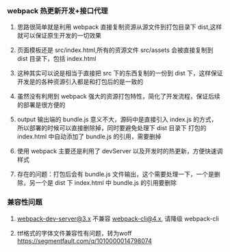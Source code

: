 ### webpack 热更新开发+接口代理

1.  思路很简单就是利用 webpack 直接复制资源从源文件到打包目录下 dist,这样就可以保证原生开发的一切效果

2.  页面模板还是 src/index.html,所有的资源文件 src/assets 会被直接复制到 dist 目录下，包括 index.html

3.  这种其实可以说是相当于直接把 src 下的东西复制的一份到 dist 下，这样保证开发是的各种资源引入都是和打包后的是一致的

4.  虽然没有利用到 webpack 强大的资源打包特性，简化了开发流程，保证后续的部署是很方便的

5.  output 输出端的 bundle.js 意义不大，源码中是直接引入 index.js 的方式，所以部署的时候可以直接删除掉，同时要避免处理下 dist 目录下
    打包的 index.html 中自动添加了 bundle.js 的引用，需要删掉

6.  使用 webpack 主要还是利用了 devServer 以及开发时的热更新，方便快速调样式

7.  存在的问题：打包后会有 bundle.js 文件输出，这个需要处理一下，一个是删除，另一个是 dist 下 index.html 中 bundle.js 的引用要删除

### 兼容性问题

1. webpack-dev-server@3.x 不兼容 webpack-cli@4.x, 请降级 webpack-cli

2. ttf格式的字体文件兼容性有问题，转为woff  https://segmentfault.com/q/1010000014798074

